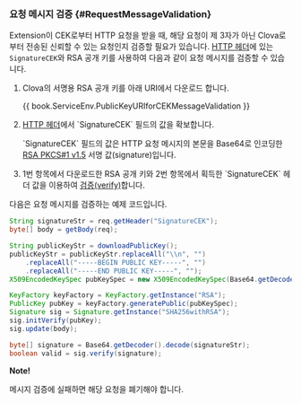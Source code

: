 <!-- Note! This content includes shared parts. Therefore, when you update this, you should beware of synchronization. -->

### 요청 메시지 검증 {#RequestMessageValidation}

<!-- Start of the shared content: CEKRequestMessageValidation -->

Extension이 CEK로부터 HTTP 요청을 받을 때, 해당 요청이 제 3자가 아닌 Clova로부터 전송된 신뢰할 수 있는 요청인지 검증할 필요가 있습니다. [HTTP 헤더](/Develop/References/CEK_API.md#HTTPHeader)에 있는 `SignatureCEK`와 RSA 공개 키를 사용하여 다음과 같이 요청 메시지를 검증할 수 있습니다.

<ol>
  <li><p>Clova의 서명용 RSA 공개 키를 아래 URI에서 다운로드 합니다.</p>
<p>{{ book.ServiceEnv.PublicKeyURIforCEKMessageValidation }}</p></li>
  <li><p><a href="/Develop/References/CEK_API.md#HTTPHeader">HTTP 헤더</a>에서 `SignatureCEK` 필드의 값을 확보합니다.</p><p>`SignatureCEK` 필드의 값은 HTTP 요청 메시지의 본문을 Base64로 인코딩한 <a href="https://tools.ietf.org/html/rfc3447" target="_blank">RSA PKCS#1 v1.5</a> 서명 값(signature)입니다.</p></li>
  <li>1번 항목에서 다운로드한 RSA 공개 키와 2번 항목에서 획득한 `SignatureCEK` 헤더 값을 이용하여 <a href="https://tools.ietf.org/html/rfc3447#section-5.2" target="_blank">검증(verify)</a>합니다.</li>
</ol>

다음은 요청 메시지를 검증하는 예제 코드입니다.
```java
String signatureStr = req.getHeader("SignatureCEK");
byte[] body = getBody(req);

String publicKeyStr = downloadPublicKey();
publicKeyStr = publicKeyStr.replaceAll("\\n", "")
    .replaceAll("-----BEGIN PUBLIC KEY-----", "")
    .replaceAll("-----END PUBLIC KEY-----", "");
X509EncodedKeySpec pubKeySpec = new X509EncodedKeySpec(Base64.getDecoder().decode(publicKeyStr));

KeyFactory keyFactory = KeyFactory.getInstance("RSA");
PublicKey pubKey = keyFactory.generatePublic(pubKeySpec);
Signature sig = Signature.getInstance("SHA256withRSA");
sig.initVerify(pubKey);
sig.update(body);

byte[] signature = Base64.getDecoder().decode(signatureStr);
boolean valid = sig.verify(signature);
```

<div class="note">
  <p><strong>Note!</strong></p>
  <p>메시지 검증에 실패하면 해당 요청을 폐기해야 합니다.</p>
</div>

<!-- End of the shared content -->
